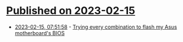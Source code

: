 # [Published on 2023-02-15](index.md)

* [2023-02-15, 07:51:58](https://news.ycombinator.com/item?id=34801184) - [Trying every combination to flash my Asus motherboard&#x27;s BIOS](https://www.jeffgeerling.com/blog/2023/trying-every-combination-flash-my-asus-motherboards-bios)
